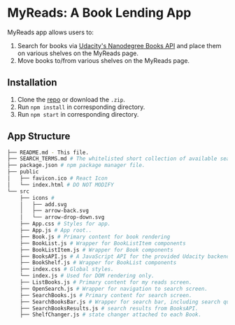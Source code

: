 # MyReads: A Book Lending App

MyReads app allows users to:

1) Search for books via [Udacity's Nanodegree Books API](https://reactnd-books-api.udacity.com) and place them on various shelves on the MyReads page.
2) Move books to/from various shelves on the MyReads page.

## Installation
1) Clone the [repo](git@github.com:ryguydev/reactnd-projects-myreads.git) or download the `.zip`.
2) Run `npm install` in corresponding directory.
2) Run `npm start` in corresponding directory.

## App Structure
```bash
├── README.md - This file.
├── SEARCH_TERMS.md # The whitelisted short collection of available search terms.
├── package.json # npm package manager file.
├── public
│   ├── favicon.ico # React Icon
│   └── index.html # DO NOT MODIFY
└── src
    ├── icons #
    │   ├── add.svg
    │   ├── arrow-back.svg
    │   └── arrow-drop-down.svg
    ├── App.css # Styles for app.
    ├── App.js # App root..
    ├── Book.js # Primary content for book rendering
    ├── BookList.js # Wrapper for BookListItem components
    ├── BookListItem.js # Wrapper for Book components
    ├── BooksAPI.js # A JavaScript API for the provided Udacity backend.
    ├── BookShelf.js # Wrapper for BookList components
    ├── index.css # Global styles.
    └── index.js # Used for DOM rendering only.
    ├── ListBooks.js # Primary content for my reads screen.
    ├── OpenSearch.js # Wrapper for navigation to search screen.
    ├── SearchBooks.js # Primary content for search screen.
    ├── SearchBooksBar.js # Wrapper for search bar, including search query and nav to my reads screen
    ├── SearchBooksResults.js # search results from BooksAPI.
    ├── ShelfChanger.js # state changer attached to each Book.
```

